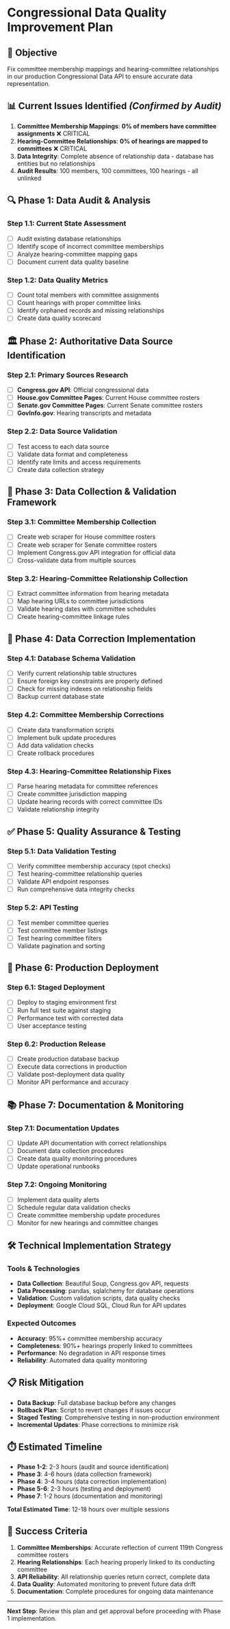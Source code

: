 # Congressional Data Quality Improvement Plan

## 🎯 **Objective**
Fix committee membership mappings and hearing-committee relationships in our production Congressional Data API to ensure accurate data representation.

## 📊 **Current Issues Identified** *(Confirmed by Audit)*
1. **Committee Membership Mappings**: **0% of members have committee assignments** ❌ CRITICAL
2. **Hearing-Committee Relationships**: **0% of hearings are mapped to committees** ❌ CRITICAL  
3. **Data Integrity**: Complete absence of relationship data - database has entities but no relationships
4. **Audit Results**: 100 members, 100 committees, 100 hearings - all unlinked

## 🔍 **Phase 1: Data Audit & Analysis**

### **Step 1.1: Current State Assessment**
- [ ] Audit existing database relationships
- [ ] Identify scope of incorrect committee memberships
- [ ] Analyze hearing-committee mapping gaps
- [ ] Document current data quality baseline

### **Step 1.2: Data Quality Metrics**
- [ ] Count total members with committee assignments
- [ ] Count hearings with proper committee links
- [ ] Identify orphaned records and missing relationships
- [ ] Create data quality scorecard

## 🏛️ **Phase 2: Authoritative Data Source Identification**

### **Step 2.1: Primary Sources Research**
- [ ] **Congress.gov API**: Official congressional data
- [ ] **House.gov Committee Pages**: Current House committee rosters
- [ ] **Senate.gov Committee Pages**: Current Senate committee rosters
- [ ] **GovInfo.gov**: Hearing transcripts and metadata

### **Step 2.2: Data Source Validation**
- [ ] Test access to each data source
- [ ] Validate data format and completeness
- [ ] Identify rate limits and access requirements
- [ ] Create data collection strategy

## 🔧 **Phase 3: Data Collection & Validation Framework**

### **Step 3.1: Committee Membership Collection**
- [ ] Create web scraper for House committee rosters
- [ ] Create web scraper for Senate committee rosters  
- [ ] Implement Congress.gov API integration for official data
- [ ] Cross-validate data from multiple sources

### **Step 3.2: Hearing-Committee Relationship Collection**
- [ ] Extract committee information from hearing metadata
- [ ] Map hearing URLs to committee jurisdictions
- [ ] Validate hearing dates with committee schedules
- [ ] Create hearing-committee linkage rules

## 📝 **Phase 4: Data Correction Implementation**

### **Step 4.1: Database Schema Validation**
- [ ] Verify current relationship table structures
- [ ] Ensure foreign key constraints are properly defined
- [ ] Check for missing indexes on relationship fields
- [ ] Backup current database state

### **Step 4.2: Committee Membership Corrections**
- [ ] Create data transformation scripts
- [ ] Implement bulk update procedures
- [ ] Add data validation checks
- [ ] Create rollback procedures

### **Step 4.3: Hearing-Committee Relationship Fixes**
- [ ] Parse hearing metadata for committee references
- [ ] Create committee jurisdiction mapping
- [ ] Update hearing records with correct committee IDs
- [ ] Validate relationship integrity

## ✅ **Phase 5: Quality Assurance & Testing**

### **Step 5.1: Data Validation Testing**
- [ ] Verify committee membership accuracy (spot checks)
- [ ] Test hearing-committee relationship queries
- [ ] Validate API endpoint responses
- [ ] Run comprehensive data integrity checks

### **Step 5.2: API Testing**
- [ ] Test member committee queries
- [ ] Test committee member listings
- [ ] Test hearing committee filters
- [ ] Validate pagination and sorting

## 🚀 **Phase 6: Production Deployment**

### **Step 6.1: Staged Deployment**
- [ ] Deploy to staging environment first
- [ ] Run full test suite against staging
- [ ] Performance test with corrected data
- [ ] User acceptance testing

### **Step 6.2: Production Release**
- [ ] Create production database backup
- [ ] Execute data corrections in production
- [ ] Validate post-deployment data quality
- [ ] Monitor API performance and accuracy

## 📚 **Phase 7: Documentation & Monitoring**

### **Step 7.1: Documentation Updates**
- [ ] Update API documentation with correct relationships
- [ ] Document data collection procedures
- [ ] Create data quality monitoring procedures
- [ ] Update operational runbooks

### **Step 7.2: Ongoing Monitoring**
- [ ] Implement data quality alerts
- [ ] Schedule regular data validation checks
- [ ] Create committee membership update procedures
- [ ] Monitor for new hearings and committee changes

## 🛠️ **Technical Implementation Strategy**

### **Tools & Technologies**
- **Data Collection**: Beautiful Soup, Congress.gov API, requests
- **Data Processing**: pandas, sqlalchemy for database operations
- **Validation**: Custom validation scripts, data quality checks
- **Deployment**: Google Cloud SQL, Cloud Run for API updates

### **Expected Outcomes**
- **Accuracy**: 95%+ committee membership accuracy
- **Completeness**: 90%+ hearings properly linked to committees
- **Performance**: No degradation in API response times
- **Reliability**: Automated data quality monitoring

## 📋 **Risk Mitigation**
- **Data Backup**: Full database backup before any changes
- **Rollback Plan**: Script to revert changes if issues occur
- **Staged Testing**: Comprehensive testing in non-production environment
- **Incremental Updates**: Phase corrections to minimize risk

## ⏱️ **Estimated Timeline**
- **Phase 1-2**: 2-3 hours (audit and source identification)
- **Phase 3**: 4-6 hours (data collection framework)
- **Phase 4**: 3-4 hours (data correction implementation)
- **Phase 5-6**: 2-3 hours (testing and deployment)
- **Phase 7**: 1-2 hours (documentation and monitoring)

**Total Estimated Time**: 12-18 hours over multiple sessions

## 🎯 **Success Criteria**
1. **Committee Memberships**: Accurate reflection of current 119th Congress committee rosters
2. **Hearing Relationships**: Each hearing properly linked to its conducting committee
3. **API Reliability**: All relationship queries return correct, complete data
4. **Data Quality**: Automated monitoring to prevent future data drift
5. **Documentation**: Complete procedures for ongoing data maintenance

---

**Next Step**: Review this plan and get approval before proceeding with Phase 1 implementation.